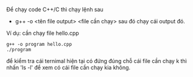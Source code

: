 Để chạy code C++/C thì chạy lệnh sau
 - g++ -o <tên file output> <file cần chạy>
sau đó chạy cái output đó.

Ví dụ: cần chạy file hello.cpp

    g++ -o program hello.cpp
    ./program

để kiểm tra cái ternimal hiện tại có đứng đúng chỗ cái file cần chạy k
thì nhấn 'ls -l' để xem có cái file cần chạy kia không.